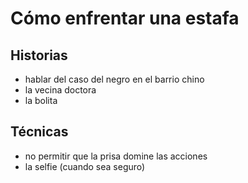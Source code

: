 # Cómo enfrentar una estafa

## Historias

* hablar del caso del negro en el barrio chino
* la vecina doctora
* la bolita

## Técnicas

* no permitir que la prisa domine las acciones
* la selfie (cuando sea seguro)
